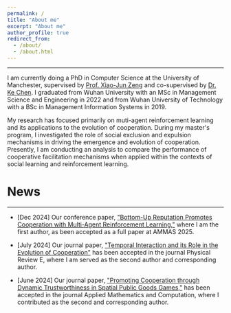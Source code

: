 ```yaml
---
permalink: /
title: "About me"
excerpt: "About me"
author_profile: true
redirect_from: 
  - /about/
  - /about.html
---
```

---

I am currently doing a PhD  in Computer Science at the University of Manchester, supervised by [Prof. Xiao-Jun Zeng](https://scholar.google.co.uk/citations?user=jb-bYtIAAAAJ&hl=en) and co-supervised by [Dr. Ke Chen](https://scholar.google.co.uk/citations?user=-pGdSi4AAAAJ&hl=en). I graduated from Wuhan University with an MSc in Management Science and Engineering in 2022 and from Wuhan University of Technology with a BSc in Management Information Systems in 2019.


My research has focused primarily on muti-agent reinforcement learning and its applications to the evolution of cooperation. During my master's program, I investigated the role of social exclusion and expulsion mechanisms in driving the emergence and evolution of cooperation. Presently, I am conducting an analysis to compare the performance of cooperative facilitation mechanisms when applied within the contexts of social learning and reinforcement learning.



News
======
---
- [Dec 2024] Our conference paper, ["Bottom-Up Reputation Promotes Cooperation with Multi-Agent Reinforcement Learning,"](https://arxiv.org/abs/2502.01971) where I am the first author, as been accepted as a full paper at AMMAS 2025.

- [July 2024] Our journal paper, ["Temporal Interaction and its Role in the Evolution of Cooperation"](https://journals.aps.org/pre/abstract/10.1103/PhysRevE.110.024210) has been accepted in the journal Physical Review E, where I am served as the second author and corresponding author.

- [June 2024] Our journal paper, ["Promoting Cooperation through Dynamic Trustworthiness in Spatial Public Goods Games,"](https://www.sciencedirect.com/science/article/pii/S0096300324003643) has been accepted in the journal Applied Mathematics and Computation, where I contributed as the second and corresponding author.

<!-- - [April 2024] Our conference paper, ["Enhancing Cooperation through Selective Interaction and Long-term Experiences in Multi-Agent Reinforcement Learning,"](https://www.ijcai.org/proceedings/2024/22) where I am the first author, has been accepted by the IJCAI 2024 Main Track. -->
  
<!-- - [January 2024] Our under-review paper titled ["Temporal Interaction and its Role in the Evolution of Cooperation"](https://arxiv.org/abs/2401.11782) is now available on arXiv. I contributed as the second and corresponding author. -->
  
<!-- - [August 2023] My first-authored journal paper ["Reputation-based Interaction Promotes Cooperation with Reinforcement Learning"](https://ieeexplore.ieee.org/document/10215365) has been accepted for publication in IEEE Transactions on Evolutionary Computation. -->
